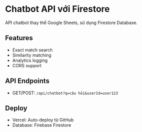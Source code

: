 # Chatbot API với Firestore

API chatbot thay thế Google Sheets, sử dụng Firestore Database.

## Features
- Exact match search
- Similarity matching
- Analytics logging
- CORS support

## API Endpoints
- GET/POST: `/api/chatbot?q=câu hỏi&userId=user123`

## Deploy
- Vercel: Auto-deploy từ GitHub
- Database: Firebase Firestore
